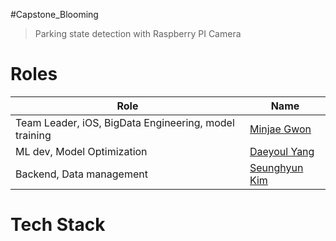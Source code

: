 #Capstone_Blooming

> Parking state detection with Raspberry PI Camera


# Roles

| Role                  | Name      |
|---------------------|----------|
| Team Leader, iOS, BigData Engineering, model training | [Minjae Gwon](https://github.com/gomminjae)      |
| ML dev, Model Optimization    | [Daeyoul Yang](https://github.com/DaeYoul-Yang)      |
| Backend, Data management  | [Seunghyun Kim](https://github.com/kim-seonghyun) |

# Tech Stack 
